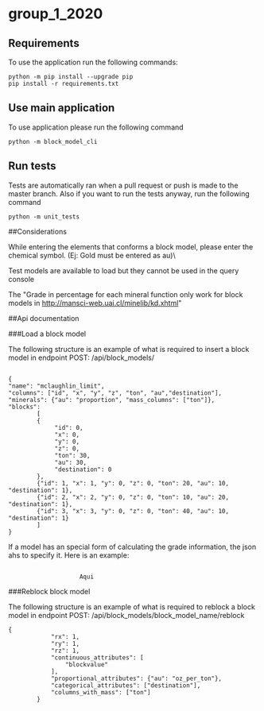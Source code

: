 # group_1_2020

## Requirements
To use the application run the following commands:

```console
python -m pip install --upgrade pip
pip install -r requirements.txt
```



## Use main application

To use application please run the following command

```console
python -m block_model_cli
```

## Run tests
Tests are automatically ran when a pull request or push is made to the master branch. Also if you want to run the tests
anyway, run the following command

```console
python -m unit_tests
```

##Considerations

While entering the elements that conforms a block model, please enter the 
chemical symbol. (Ej: Gold must be entered as au)\\

Test models are available to load but they cannot be used in the query console

The "Grade in percentage for each mineral function only work for 
block models in http://mansci-web.uai.cl/minelib/kd.xhtml"

##Api documentation

###Load a block model

The following structure is an example of what is required to insert a block model in endpoint POST: /api/block_models/
```console

{
"name": "mclaughlin_limit",
"columns": ["id", "x", "y", "z", "ton", "au","destination"],
"minerals": {"au": "proportion", "mass_columns": ["ton"]},
"blocks":
        [
        {
             "id": 0,
             "x": 0,
             "y": 0,
             "z": 0,
             "ton": 30,
             "au": 30,
             "destination": 0
        },
        {"id": 1, "x": 1, "y": 0, "z": 0, "ton": 20, "au": 10, "destination": 1},
        {"id": 2, "x": 2, "y": 0, "z": 0, "ton": 10, "au": 20, "destination": 1},
        {"id": 3, "x": 3, "y": 0, "z": 0, "ton": 40, "au": 10, "destination": 1}
        ]
}
```
If a model has an special form of calculating the grade information, the json ahs to specify it. Here is an example:
```console

                    Aqui
```

###Reblock block model

The following structure is an example of what is required to reblock a block model in endpoint POST: /api/block_models/block_model_name/reblock
```console
{
            "rx": 1,
            "ry": 1,
            "rz": 1,
            "continuous_attributes": [
                "blockvalue"
            ],
            "proportional_attributes": {"au": "oz_per_ton"},
            "categorical_attributes": ["destination"],
            "columns_with_mass": ["ton"]
        }
```


